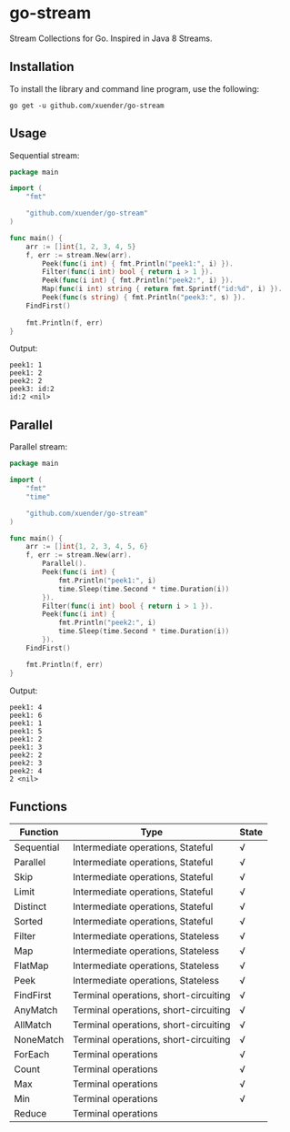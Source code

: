 # go-stream
Stream Collections for Go. Inspired in Java 8 Streams.

## Installation
To install the library and command line program, use the following:
```shell
go get -u github.com/xuender/go-stream
```

## Usage
Sequential stream:
```go
package main

import (
	"fmt"

	"github.com/xuender/go-stream"
)

func main() {
	arr := []int{1, 2, 3, 4, 5}
	f, err := stream.New(arr).
		Peek(func(i int) { fmt.Println("peek1:", i) }).
		Filter(func(i int) bool { return i > 1 }).
		Peek(func(i int) { fmt.Println("peek2:", i) }).
		Map(func(i int) string { return fmt.Sprintf("id:%d", i) }).
		Peek(func(s string) { fmt.Println("peek3:", s) }).
    FindFirst()
    
	fmt.Println(f, err)
}
```
Output:
```
peek1: 1
peek1: 2
peek2: 2
peek3: id:2
id:2 <nil>
```

## Parallel
Parallel stream:
```go
package main

import (
	"fmt"
	"time"

	"github.com/xuender/go-stream"
)

func main() {
	arr := []int{1, 2, 3, 4, 5, 6}
	f, err := stream.New(arr).
		Parallel().
		Peek(func(i int) {
			fmt.Println("peek1:", i)
			time.Sleep(time.Second * time.Duration(i))
		}).
		Filter(func(i int) bool { return i > 1 }).
		Peek(func(i int) {
			fmt.Println("peek2:", i)
			time.Sleep(time.Second * time.Duration(i))
		}).
    FindFirst()

	fmt.Println(f, err)
}
```
Output:
```
peek1: 4
peek1: 6
peek1: 1
peek1: 5
peek1: 2
peek1: 3
peek2: 2
peek2: 3
peek2: 4
2 <nil>
```

## Functions
| Function | Type | State |
| - | - | - |
| Sequential | Intermediate operations, Stateful | √ |
| Parallel | Intermediate operations, Stateful | √ |
| Skip | Intermediate operations, Stateful | √ |
| Limit | Intermediate operations, Stateful | √ |
| Distinct | Intermediate operations, Stateful | √ |
| Sorted | Intermediate operations, Stateful | √ |
| Filter | Intermediate operations, Stateless | √ |
| Map | Intermediate operations, Stateless | √ |
| FlatMap | Intermediate operations, Stateless | √ |
| Peek | Intermediate operations, Stateless | √ |
| FindFirst | Terminal operations, short-circuiting | √ |
| AnyMatch | Terminal operations, short-circuiting | √ |
| AllMatch | Terminal operations, short-circuiting | √ |
| NoneMatch | Terminal operations, short-circuiting | √ |
| ForEach | Terminal operations | √ |
| Count | Terminal operations | √ |
| Max | Terminal operations | √ |
| Min | Terminal operations | √ |
| Reduce | Terminal operations | |
